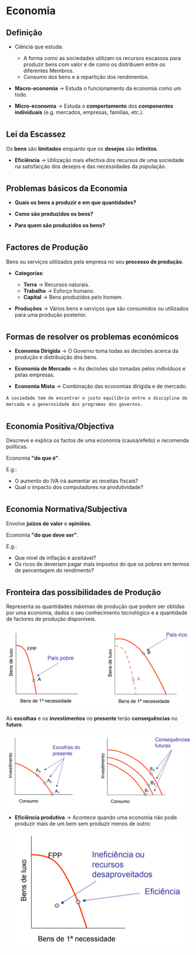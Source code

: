 # __Economia__

## __Definição__

* Ciência que estuda:
    * A forma como as sociedades utilizam os recursos escassos para produzir bens com valor e de como os distribuem entre os diferentes Membros. 
    * Consumo dos bens e a repartição dos rendimentos.

* __Macro-economia__ -> Estuda o funcionamento da economia como um todo.

* __Micro-economia__ -> Estuda o __comportamento__ dos __componentes individuais__ (e.g. mercados, empresas, famílias, etc.).

#

## __Lei da Escassez__

Os __bens__ são __limitados__ enquanto que os __desejos__ são __infinitos__.

* __Eficiência__ -> Utilização mais efectiva dos recursos de uma sociedade na satisfacção dos desejos e das necessidades da população.

#

## __Problemas básicos da Economia__

* __Quais os bens a produzir e em que quantidades?__

* __Como são produzidos os bens?__

* __Para quem são produzidos os bens?__

#

## __Factores de Produção__

Bens ou serviços utilizados pela empresa no seu __processo de produção__.

* __Categorias__:
    * __Terra__ -> Recursos naturais.
    * __Trabalho__ -> Esforço humano.
    * __Capital__ -> Bens produzidos pelo homem.

* __Produções__ -> Vários bens e serviços que são consumidos ou utilizados para uma produção posterior.

#

## __Formas de resolver os problemas económicos__

* __Economia Dirigida__ -> O Governo toma todas as decisões acerca da produção e distribuição dos bens.

* __Economia de Mercado__ -> As decisões são tomadas pelos indivíduos e pelas empresas.

* __Economia Mista__ -> Combinação das economias dirigida e de mercado.

``A sociedade tem de encontrar o justo equilíbrio entre a disciplina do mercado e a generosidade dos programas dos governos.``

#

## __Economia Positiva/Objectiva__

Descreve e explica os factos de uma economia (causa/efeito) e recomenda políticas.

Economia __"do que é"__.

E.g.:
* O aumento do IVA irá aumentar as receitas fiscais?
* Qual o impacto dos computadores na produtividade?

#

## __Economia Normativa/Subjectiva__

Envolve __juízos de valor__ e __opiniões__.

Economia __"do que deve ser"__.

E.g.:
* Que nível de inflação é aceitável?
* Os ricos de deveriam pagar mais impostos do que os pobres em termos de percentagem do rendimento?

#

## __Fronteira das possibilidades de Produção__

Representa as quantidades máximas de produção que podem ser obtidas por uma economia, dados o seu conhecimento tecnológico e a quantidade de factores de produção disponíveis.

<div align=center>

![](../imgs/economia-1.png)

</div>

As __escolhas__ e os __investimentos__ no __presente__ terão __consequências__ no __futuro__.

<div align=center>

![](../imgs/economia-2.png)

</div>

* __Eficiência produtiva__ -> Acontece quando uma economia não pode produzir mais de um bem sem produzir menos de outro:

<div align=center>

![](../imgs/economia-3.png)

</div>